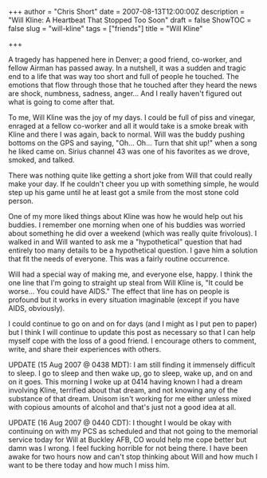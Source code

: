 +++
author = "Chris Short"
date = 2007-08-13T12:00:00Z
description = "Will Kline: A Heartbeat That Stopped Too Soon"
draft = false
ShowTOC = false
slug = "will-kline"
tags = ["friends"]
title = "Will Kline"

+++

A tragedy has happened here in Denver; a good friend, co-worker, and fellow Airman has passed away. In a nutshell, it was a sudden and tragic end to a life that was way too short and full of people he touched. The emotions that flow through those that he touched after they heard the news are shock, numbness, sadness, anger… And I really haven't figured out what is going to come after that.

To me, Will Kline was the joy of my days. I could be full of piss and vinegar, enraged at a fellow co-worker and all it would take is a smoke break with Kline and there I was again, back to normal. Will was the buddy pushing bottoms on the GPS and saying, "Oh… Oh… Turn that shit up!" when a song he liked came on. Sirius channel 43 was one of his favorites as we drove, smoked, and talked.

There was nothing quite like getting a short joke from Will that could really make your day. If he couldn't cheer you up with something simple, he would step up his game until he at least got a smile from the most stone cold person.

One of my more liked things about Kline was how he would help out his buddies. I remember one morning when one of his buddies was worried about something he did over a weekend (which was really quite frivolous). I walked in and Will wanted to ask me a "hypothetical" question that had entirely too many details to be a hypothetical question. I gave him a solution that fit the needs of everyone. This was a fairly routine occurrence.

Will had a special way of making me, and everyone else, happy. I think the one line that I'm going to straight up steal from Will Kline is, "It could be worse... You could have AIDS." The effect that line has on people is profound but it works in every situation imaginable (except if you have AIDS, obviously).

I could continue to go on and on for days (and I might as I put pen to paper) but I think I will continue to update this post as necessary so that I can help myself cope with the loss of a good friend. I encourage others to comment, write, and share their experiences with others.

UPDATE (15 Aug 2007 @ 0438 MDT): I am still finding it immensely difficult to sleep. I go to sleep and then wake up, go to sleep, wake up, and on and on it goes. This morning I woke up at 0414 having known I had a dream involving Kline, terrified about that dream, and not knowing any of the substance of that dream. Unisom isn't working for me either unless mixed with copious amounts of alcohol and that's just not a good idea at all.

UPDATE (16 Aug 2007 @ 0440 CDT): I thought I would be okay with continuing on with my PCS as scheduled and that not going to the memorial service today for Will at Buckley AFB, CO would help me cope better but damn was I wrong. I feel fucking horrible for not being there. I have been awake for two hours now and can't stop thinking about Will and how much I want to be there today and how much I miss him.
